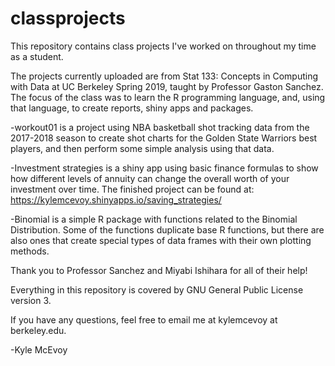 # classprojects
This repository contains class projects I've worked on throughout my time as a student.

The projects currently uploaded are from Stat 133: Concepts in Computing with Data at UC Berkeley Spring 2019, taught by Professor Gaston Sanchez. The focus of the class was to learn the R programming language, and, using that language, to create reports, shiny apps and packages.

-workout01 is a project using NBA basketball shot tracking data from the 2017-2018 season to create shot charts for the Golden State Warriors best players, and then perform some simple analysis using that data. 

-Investment strategies is a shiny app using basic finance formulas to show how different levels of annuity can change the overall worth of your investment over time. The finished project can be found at: <https://kylemcevoy.shinyapps.io/saving_strategies/>

-Binomial is a simple R package with functions related to the Binomial Distribution. Some of the functions duplicate base R functions, but there are also ones that create special types of data frames with their own plotting methods.

Thank you to Professor Sanchez and Miyabi Ishihara for all of their help!

Everything in this repository is covered by GNU General Public License version 3.

If you have any questions, feel free to email me at kylemcevoy at berkeley.edu.

-Kyle McEvoy



